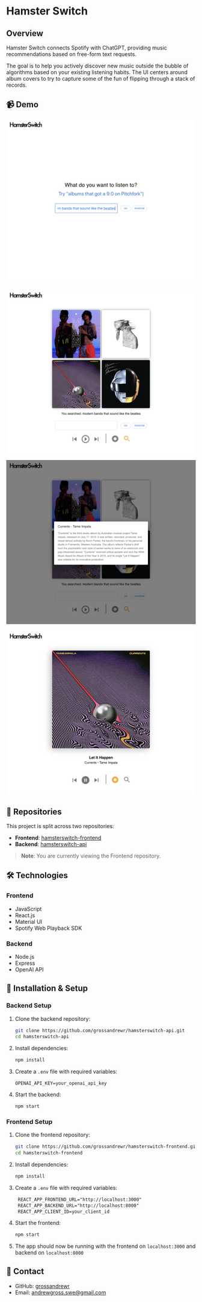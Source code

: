 # Hamster Switch

## Overview

Hamster Switch connects Spotify with ChatGPT, providing music recommendations based on free-form text requests. 

The goal is to help you actively discover new music outside the bubble of algorithms based on your existing listening habits. The UI centers around album covers to try to capture some of the fun of flipping through a stack of records.

## 📹 Demo

![Screenshot](./src/assets/screenshot_1.png)

![Screenshot](./src/assets/screenshot_2.png)

![Screenshot](./src/assets/screenshot_3.png)

![Screenshot](./src/assets/screenshot_4.png)

## 📂 Repositories

This project is split across two repositories:

- **Frontend**: [hamsterswitch-frontend](https://github.com/grossandrewr/hamsterswitch-frontend)
- **Backend**: [hamsterswitch-api](https://github.com/grossandrewr/hamsterswitch-api)

> **Note**: You are currently viewing the Frontend repository. 

## 🛠️ Technologies

### Frontend
- JavaScript
- React.js
- Material UI
- Spotify Web Playback SDK

### Backend
- Node.js
- Express
- OpenAI API


## 🚀 Installation & Setup

### Backend Setup

1. Clone the backend repository:
   ```bash
   git clone https://github.com/grossandrewr/hamsterswitch-api.git
   cd hamsterswitch-api
   ```

2. Install dependencies:
   ```bash
   npm install
   ```

3. Create a `.env` file with required variables:
   ```
   OPENAI_API_KEY=your_openai_api_key
   ```

4. Start the backend:
   ```bash
   npm start
   ```

### Frontend Setup

1. Clone the frontend repository:
   ```bash
   git clone https://github.com/grossandrewr/hamsterswitch-frontend.git
   cd hamsterswitch-frontend
   ```

2. Install dependencies:
   ```bash
   npm install
   ```

3. Create a `.env` file with required variables:
   ```
    REACT_APP_FRONTEND_URL="http://localhost:3000"
    REACT_APP_BACKEND_URL="http://localhost:8000"
    REACT_APP_CLIENT_ID=your_client_id
   ```

4. Start the frontend:
   ```bash
   npm start
   ```

5. The app should now be running with the frontend on `localhost:3000` and backend on `localhost:8000`


## 📧 Contact

- GitHub: [grossandrewr](https://github.com/grossandrewr)
- Email: andrewgross.swe@gmail.com

